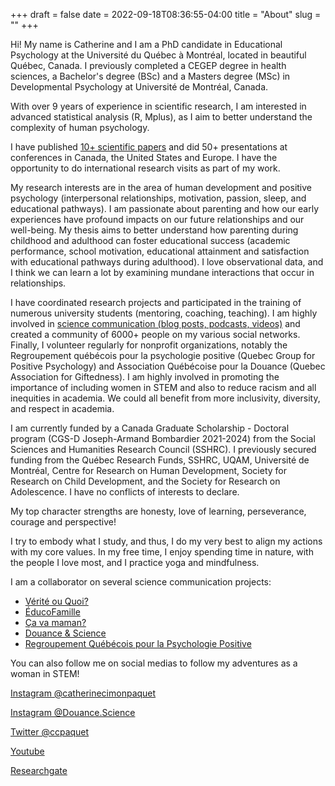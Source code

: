 +++
draft = false
date = 2022-09-18T08:36:55-04:00
title = "About"
slug = ""
+++

Hi! My name is Catherine and I am a PhD candidate in Educational Psychology at the Université du Québec à Montréal, located in beautiful Québec, Canada. I previously completed a CEGEP degree in health sciences, a Bachelor's degree (BSc) and a Masters degree (MSc) in Developmental Psychology at Université de Montréal, Canada.

With over 9 years of experience in scientific research, I am interested in advanced statistical analysis (R, Mplus), as I aim to better understand the complexity of human psychology.

I have published [10+ scientific papers](https://scholar.google.ca/citations?user=5-tHWakAAAAJ&hl=en) and did 50+ presentations at conferences in Canada, the United States and Europe. I have the opportunity to do international research visits as part of my work.

My research interests are in the area of human development and positive psychology (interpersonal relationships, motivation, passion, sleep, and educational pathways). I am passionate about parenting and how our early experiences have profound impacts on our future relationships and our well-being. My thesis aims to better understand how parenting during childhood and adulthood can foster educational success (academic performance, school motivation, educational attainment and satisfaction with educational pathways during adulthood). I love observational data, and I think we can learn a lot by examining mundane interactions that occur in relationships.

I have coordinated research projects and participated in the training of numerous university students (mentoring, coaching, teaching). I am highly involved in [science communication (blog posts, podcasts, videos)](https://www.catherinecimonpaquet.com/medias) and created a community of 6000+ people on my various social networks. Finally, I volunteer regularly for nonprofit organizations, notably the Regroupement québécois pour la psychologie positive (Quebec Group for Positive Psychology) and Association Québécoise pour la Douance (Quebec Association for Giftedness). I am highly involved in promoting the importance of including women in STEM and also to reduce racism and all inequities in academia. We could all benefit from more inclusivity, diversity, and respect in academia.

I am currently funded by a Canada Graduate Scholarship - Doctoral program (CGS-D Joseph-Armand Bombardier 2021-2024) from the Social Sciences and Humanities Research Council (SSHRC). I previously secured funding from the Québec Research Funds, SSHRC, UQAM, Université de Montréal, Centre for Research on Human Development, Society for Research on Child Development, and the Society for Research on Adolescence. I have no conflicts of interests to declare.

My top character strengths are honesty, love of learning, perseverance, courage and perspective!

I try to embody what I study, and thus, I do my very best to align my actions with my core values. In my free time, I enjoy spending time in nature, with the people I love most, and I practice yoga and mindfulness.

I am a collaborator on several science communication projects:

* [Vérité ou Quoi?](https://veriteouquoi.com)
* [ÉducoFamille](https://educofamille.com)
* [Ça va maman?](https://cavamaman.com)
* [Douance & Science](https://douancescience.substack.com)
* [Regroupement Québécois pour la Psychologie Positive](https://rqpp.ca/)


You can also follow me on social medias to follow my adventures as a woman in STEM!

[Instagram @catherinecimonpaquet](https://instagram.com/catherinecimonpaquet)

[Instagram @Douance.Science](https://instagram.com/douance.science)

[Twitter @ccpaquet](https://twitter.com/ccpaquet)

[Youtube](https://www.youtube.com/channel/UCXo81TUwh_ZizM75VxLD05g)

[Researchgate](https://www.researchgate.net/profile/Catherine-Cimon-Paquet)
